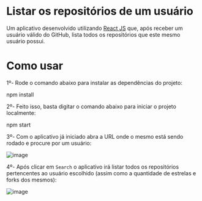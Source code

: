 # Listar os repositórios de um usuário
Um aplicativo desenvolvido utilizando [React JS](reactjs.org) que, após receber um usuário válido do GitHub, lista todos os repositórios que este mesmo usuário possui.

# Como usar
1º- Rode o comando abaixo para instalar as dependências do projeto:

npm install 

2º- Feito isso, basta digitar o comando abaixo para iniciar o projeto localmente:

npm start

3º- Com o aplicativo já iniciado abra a URL onde o mesmo está sendo rodado e procure por um usuário:

![image](https://user-images.githubusercontent.com/55641441/125713962-1ba20111-6121-491f-8116-b1845d47e8b8.png)

4º- Após clicar em `Search` o aplicativo irá listar todos os repositórios pertencentes ao usuário escolhido (assim como a quantidade de estrelas e forks dos mesmos):

![image](https://user-images.githubusercontent.com/55641441/125865457-c985b02a-37d5-40f7-862c-f54da37b2228.png)
